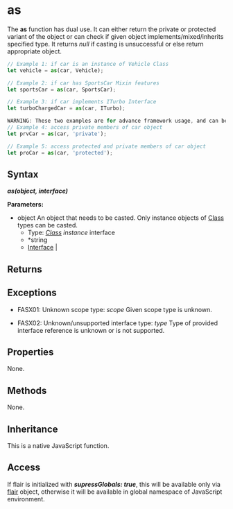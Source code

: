 <!-- nav: api.json -->

as
===

The **as** function has dual use. It can either return the private or protected variant of the object or can check if given object implements/mixed/inherits specified type. It returns _null_ if casting is unsuccessful or else return appropriate object.


```javascript
// Example 1: if car is an instance of Vehicle Class
let vehicle = as(car, Vehicle);

// Example 2: if car has SportsCar Mixin features
let sportsCar = as(car, SportsCar);

// Example 3: if car implements ITurbo Interface
let turboChargedCar = as(car, ITurbo);

WARNING: These two examples are for advance framework usage, and can be derecated / replaced without notice.
// Example 4: access private members of car object
let prvCar = as(car, 'private');

// Example 5: access protected and private members of car object
let proCar = as(car, 'protected');
```

Syntax
---

***as(object, interface)***

**Parameters:**

* object
    An object that needs to be casted. Only instance objects of [Class](#/api/types/class) types can be casted. 
    * Type: *[Class](#/api/types/class) instance*
interface
    * *string 
    * [Interface](#/api/types/interface) | 


Returns
---

Exceptions
---
* FASX01: Unknown scope type: _scope_
    Given scope type is unknown.
    
* FASX02: Unknown/unsupported interface type: _type_
    Type of provided interface reference is unknown or is not supported.


Properties
---

None.


Methods
---

None.

Inheritance
---

This is a native JavaScript function.

Access
---

If flair is initialized with ***supressGlobals: true***, this will be available only via [flair](#/api/objects/flair) object, otherwise it will be available in global namespace of JavaScript environment.





